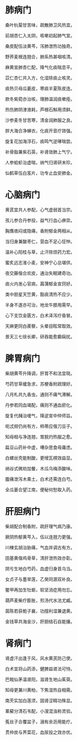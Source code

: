 # 肺病门

桑叶杭菊甘苦味，疏散肺卫风热宜。

前胡杏仁入太阴，咳嗽初起肺气宣。

桑皮配伍淡黄芩，泻肺泄热功独奇。

野荞麦根连翘合，肺系热甚咽咳清。

麻黄宣肺杏仁配，降气化痰喘息平。

苡仁杏仁共入方，化湿除痰止咳灵。

痰热贝母瓜蒌皮，寒痰半夏陈皮连。

款冬紫菀亦治咳，理肺温润痰嗽痊。

热伤肺阴津液耗，芦根石斛用须鲜。

沙参麦冬甘苦寒，清金润肺服之良。

胖大海合净蝉衣，化痰开音疗效强。

旋复花加海浮石，痰鸣气逆哮喘尝。

补骨脂兼紫石英，补肾敛肺上气宁。

人参蛤蚧治虚喘，纳气归肾研末珍。

仙鹤草伍白芨片，功专止血安肺金。

# 心脑病门

黄芪宜共人参配，心气虚弱首当宗。

孩儿参合丹参投，益气行血心痹崇。

胸膺痞闷或隐痛，香附郁金两相从。

当归身兼酸枣仁，营血不足心怔忡。

温补心阳桂与草，止汗除烦药力宏。

蜜炙远志淮小麦，安神宁心总堪供。

夜交藤偕合欢皮，通治失眠建奇功。

痰火内发心官病，菖蒲郁金宣窍好。

类中胆星天竺黄，豁痰清热不应少。

半身不遂亦可治，地龙牛膝用需早。

心下支饮金匮方，白术泽泻疗昏冒。

天麻更同白蒺藜，头晕目眩常取效。

景天三七徐长卿，研吞能愈癫痫扰。

# 脾胃病门

柴胡黄芩升降调，肝胃不和法宜晓。

芍药甘草缓急求，苏梗香附疏理好。

八月札共九香虫，通则不痛气滞解。

丹参若同血竭配，痛则不通血瘀化。

旋复代赭治嗳气，降逆宣中仲师旨。

呃忒频仍尚有方，柿蒂应偕刀豆子。

知母相与净连翘，胃脘灼热服之愈。

扁豆山药补中虚，嘈杂思食毋庸虑。

白螺丝壳能制酸，更增瓦楞效益显。

纳谷式微劝加餐，木瓜乌梅添酸味。

腹痛泄泻木乘土，白术还需连白芍。

全瓜蒌合望江南，便秘何愁取入药。

# 肝胆病门

柴胡配合制香附，疏肝理气病乃康。

厥阴热郁黄芩入，伍以连翘力更强。

川楝玄胡治胁痛，气血并调古有方。

田基黄偕鸡骨草，清肝泄热效亦彰。

阴亏生地白芍药，血虚归身首乌当。

女贞子与墨旱莲，乙癸同源双补良。

鳖甲再加生牡蛎，软坚消症用勿忘。

葫芦麦柴疗膨胀，煎汤代水法尤臧。

茵陈若获栀子襄，功擅利湿兼退黄。

金钱草共海金沙，肝胆结石自能攘。

# 肾病门

肾虚汗出逢于风，风水黄芪防己使。

白术宜将山药添，健脾益肾法可恃。

巴戟仙茅温肾阳，滋肾生地山茱萸。

知母更兼川黄柏，下焦湿热自相需。

南芡实加白莲须，固肾涩精功殊显。

萆薢分清石韦配，小溲混浊称灵验。

菟丝子合覆盆子，溺有余沥用能疗。

贯仲炭与荠菜花，血尿投之效亦优。
